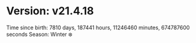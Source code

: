 # Version: v21.4.18
Time since birth: 7810 days, 187441 hours, 11246460 minutes, 674787600 seconds
Season: Winter ❄️
